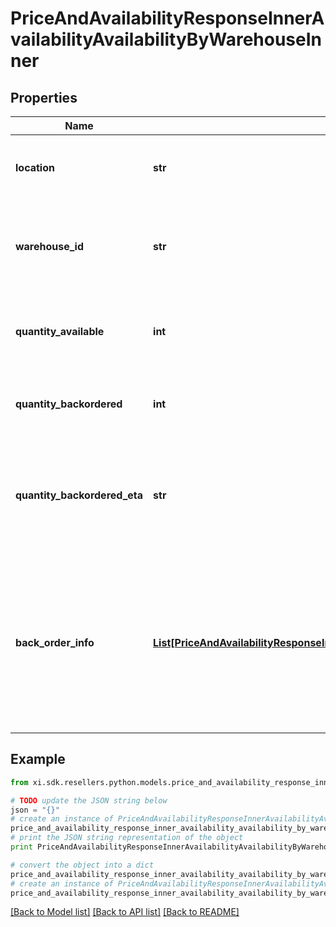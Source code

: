 # PriceAndAvailabilityResponseInnerAvailabilityAvailabilityByWarehouseInner


## Properties

Name | Type | Description | Notes
------------ | ------------- | ------------- | -------------
**location** | **str** | Indicates where (location) the product is available. | [optional] 
**warehouse_id** | **str** | Indicates where (Ingram Warehouse Id) the product is available. | [optional] 
**quantity_available** | **int** | The quantity of the product available in a given warehouse. | [optional] 
**quantity_backordered** | **int** | The quantity of a product backordered in a given warehouse. | [optional] 
**quantity_backordered_eta** | **str** | The estimated time of arrival of a product that has been backordered in a given warehouse. | [optional] 
**back_order_info** | [**List[PriceAndAvailabilityResponseInnerAvailabilityAvailabilityByWarehouseInnerBackOrderInfoInner]**](PriceAndAvailabilityResponseInnerAvailabilityAvailabilityByWarehouseInnerBackOrderInfoInner.md) | *Currently, this feature is not available in these countries (Mexico, Turkey, New Zealand, Colombia, Chile, Brazil, Peru, Western Sahara). | [optional] 

## Example

```python
from xi.sdk.resellers.python.models.price_and_availability_response_inner_availability_availability_by_warehouse_inner import PriceAndAvailabilityResponseInnerAvailabilityAvailabilityByWarehouseInner

# TODO update the JSON string below
json = "{}"
# create an instance of PriceAndAvailabilityResponseInnerAvailabilityAvailabilityByWarehouseInner from a JSON string
price_and_availability_response_inner_availability_availability_by_warehouse_inner_instance = PriceAndAvailabilityResponseInnerAvailabilityAvailabilityByWarehouseInner.from_json(json)
# print the JSON string representation of the object
print PriceAndAvailabilityResponseInnerAvailabilityAvailabilityByWarehouseInner.to_json()

# convert the object into a dict
price_and_availability_response_inner_availability_availability_by_warehouse_inner_dict = price_and_availability_response_inner_availability_availability_by_warehouse_inner_instance.to_dict()
# create an instance of PriceAndAvailabilityResponseInnerAvailabilityAvailabilityByWarehouseInner from a dict
price_and_availability_response_inner_availability_availability_by_warehouse_inner_form_dict = price_and_availability_response_inner_availability_availability_by_warehouse_inner.from_dict(price_and_availability_response_inner_availability_availability_by_warehouse_inner_dict)
```
[[Back to Model list]](../README.md#documentation-for-models) [[Back to API list]](../README.md#documentation-for-api-endpoints) [[Back to README]](../README.md)


